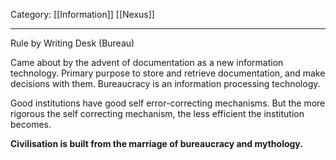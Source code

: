 Category: [[Information]] [[Nexus]]
___

Rule by Writing Desk (Bureau)

Came about by the advent of documentation as a new information technology. 
Primary purpose to store and retrieve documentation, and make decisions with them. 
Bureaucracy is an information processing technology.

Good institutions have good self error-correcting mechanisms. But the more rigorous the self correcting mechanism, the less efficient the institution becomes. 

**Civilisation is built from the marriage of bureaucracy and mythology.**

